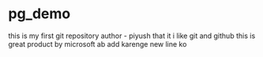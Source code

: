 # pg_demo
this is my first git repository
author - piyush that it 
i like git and github 
this is great product by microsoft 
ab add karenge new line ko
